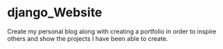 # django_Website
Create my personal blog along with creating a portfolio in order to inspire others and show the projects I have been able to create. 
